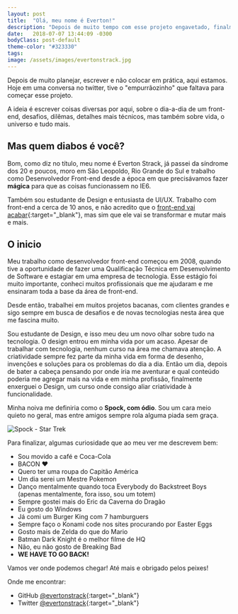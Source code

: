 ```yaml
---
layout: post
title:  "Olá, meu nome é Everton!"
description: "Depois de muito tempo com esse projeto engavetado, finalmente colocando em prática. Um pequeno apanhado sobre o dia-a-dia de um front end, vida, o universo e tudo mais."
date:   2018-07-07 13:44:09 -0300
bodyClass: post-default
theme-color: "#323330"
tags: 
image: /assets/images/evertonstrack.jpg
---
```


Depois de muito planejar, escrever e não colocar em prática, aqui estamos. Hoje em uma conversa no twitter, tive o "empurrãozinho" que faltava para começar esse projeto.

A ideia é escrever coisas diversas por aqui, sobre o dia-a-dia de um front-end, desafios, dilêmas, detalhes mais técnicos, mas também sobre vida, o universo e tudo mais. 


## Mas quem diabos é você?

Bom, como diz no título, meu nome  é Everton Strack, já passei da síndrome dos 20 e poucos, moro em São Leopoldo, Rio Grande do Sul e trabalho como Desenvolvedor Front-end desde a época em que precisávamos fazer **mágica** para que as coisas funcionassem no IE6. 

Também sou estudante de Design e entusiasta de UI/UX. Trabalho com front-end a cerca de 10 anos, e não acredito que o [front-end vai acabar](https://kvnol.github.io/ofrontendacabou/){:target="_blank"}, mas sim que ele vai se transformar e mutar mais e mais.


## O inicio

Meu trabalho como desenvolvedor front-end começou em 2008, quando tive a oportunidade de fazer uma Qualificação Técnica em Desenvolvimento de Software e estagiar em uma empresa de tecnologia. Esse estágio foi muito importante, conheci muitos profissionais que me ajudaram e me ensinaram toda a base da área de front-end. 

Desde então, trabalhei em muitos projetos bacanas, com clientes grandes e sigo sempre em busca de desafios e de novas tecnologias nesta área que me fascina muito.

Sou estudante de Design, e isso meu deu um novo olhar sobre tudo na tecnologia. O design entrou em minha vida por um acaso. Apesar de trabalhar com tecnologia, nenhum curso na área me chamava atenção. A criatividade sempre fez parte da minha vida em forma de desenho, invenções e soluções para os problemas do dia a dia. Então um dia, depois de bater a cabeça pensando por onde iria me aventurar e qual conteúdo poderia me agregar mais na vida e em minha profissão, finalmente enxerguei o Design, um curso onde consigo aliar criatividade à funcionalidade.

Minha noiva me definiria como o **Spock, com ódio**. Sou um cara meio quieto no geral, mas entre amigos sempre rola alguma piada sem graça. 

![Spock - Star Trek](https://d2mxuefqeaa7sj.cloudfront.net/s_89D3F5CD7CFF94850BBB1D254D12B21BC6FA9C60C0D832D828A34269F39F660D_1532400757464_spock.jpg)

Para finalizar, algumas curiosidade que ao meu ver me descrevem bem:


- Sou movido a café e Coca-Cola
- BACON ♥
- Quero ter uma roupa do Capitão América
- Um dia serei um Mestre Pokemon
- Danço mentalmente quando toca Everybody do Backstreet Boys (apenas mentalmente, fora isso, sou um totem)
- Sempre gostei mais do Eric da Caverna do Dragão
- Eu gosto do Windows
- Já comi um Burger King com 7 hamburguers
- Sempre faço o Konami code nos sites procurando por Easter Eggs
- Gosto mais de Zelda do que do Mario
- Batman Dark Knight é o melhor filme de HQ
- Não, eu não gosto de Breaking Bad
- **WE HAVE TO GO BACK!**

Vamos ver onde podemos chegar!
Até mais e obrigado pelos peixes!

Onde me encontrar:
- GitHub [@evertonstrack](https://github.com/evertonstrack){:target="_blank"}
- Twitter [@evertonstrack](https://twitter.com/evertonstrack){:target="_blank"}